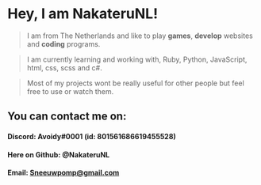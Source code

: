# Hey, I am NakateruNL!

> I am from The Netherlands and like to play **games**, **develop** websites and **coding** programs.

> I am currently learning and working with, Ruby, Python, JavaScript, html, css, scss and c#.

> Most of my projects wont be really useful for other people but feel free to use or watch them.

## You can contact me on:

#### Discord: Avoidy#0001 (id: 801561686619455528) 
#### Here on Github: @NakateruNL
#### Email: Sneeuwpomp@gmail.com 


